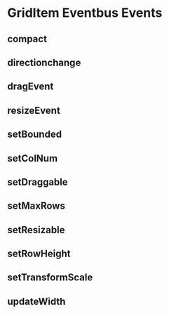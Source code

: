 # GridItem Eventbus Events

## compact


## directionchange


## dragEvent


## resizeEvent


## setBounded


## setColNum


## setDraggable


## setMaxRows


## setResizable


## setRowHeight


## setTransformScale


## updateWidth

